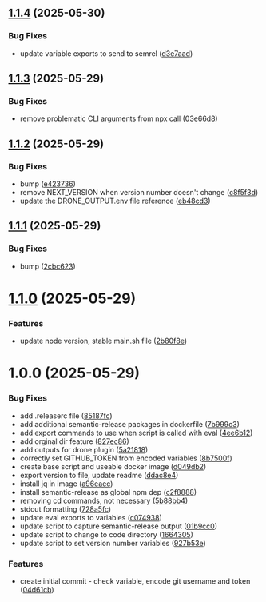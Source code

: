 ## [1.1.4](https://github.com/wyattmunson/semver-plugin/compare/v1.1.3...v1.1.4) (2025-05-30)


### Bug Fixes

* update variable exports to send to semrel ([d3e7aad](https://github.com/wyattmunson/semver-plugin/commit/d3e7aad704b7b584c4f190e43f14635bf4dd0d84))

## [1.1.3](https://github.com/wyattmunson/semver-plugin/compare/v1.1.2...v1.1.3) (2025-05-29)


### Bug Fixes

* remove problematic CLI arguments from npx call ([03e66d8](https://github.com/wyattmunson/semver-plugin/commit/03e66d8f1b861093825757548107aff7ff7b4613))

## [1.1.2](https://github.com/wyattmunson/semver-plugin/compare/v1.1.1...v1.1.2) (2025-05-29)


### Bug Fixes

* bump ([e423736](https://github.com/wyattmunson/semver-plugin/commit/e423736d888b6021acde787e13789ed7c934c8e2))
* remove NEXT_VERSION when version number doesn't change ([c8f5f3d](https://github.com/wyattmunson/semver-plugin/commit/c8f5f3d85097771c53b7b6cca7125a4b7f42c519))
* update the DRONE_OUTPUT.env file reference ([eb48cd3](https://github.com/wyattmunson/semver-plugin/commit/eb48cd381bd5eae1799f9ade72ea924ee29b533e))

## [1.1.1](https://github.com/wyattmunson/semver-plugin/compare/v1.1.0...v1.1.1) (2025-05-29)


### Bug Fixes

* bump ([2cbc623](https://github.com/wyattmunson/semver-plugin/commit/2cbc623f405f8549cdfb749bc4b64bf25cf40a6e))

# [1.1.0](https://github.com/wyattmunson/semver-plugin/compare/v1.0.0...v1.1.0) (2025-05-29)


### Features

* update node version, stable main.sh file ([2b80f8e](https://github.com/wyattmunson/semver-plugin/commit/2b80f8e0776064bad33a3a60cc90d922604c2056))

# 1.0.0 (2025-05-29)


### Bug Fixes

* add .releaserc file ([85187fc](https://github.com/wyattmunson/semver-plugin/commit/85187fc48baedadb0f33c0d328077459e704b3c6))
* add additional semantic-release packages in dockerfile ([7b999c3](https://github.com/wyattmunson/semver-plugin/commit/7b999c3edbb487693e9b709077a71527879472a5))
* add export commands to use when script is called with eval ([4ee6b12](https://github.com/wyattmunson/semver-plugin/commit/4ee6b1231f63d291ef447d86d920d71df8c31240))
* add orginal dir feature ([827ec86](https://github.com/wyattmunson/semver-plugin/commit/827ec860647430cabd37a79f224e9f37e8add3bc))
* add outputs for drone plugin ([5a21818](https://github.com/wyattmunson/semver-plugin/commit/5a21818c5b0bf93157b32bbf9413c1cba3dfb2d6))
* correctly set GITHUB_TOKEN from encoded variables ([8b7500f](https://github.com/wyattmunson/semver-plugin/commit/8b7500f782c288335c06b1cf339b287f26186654))
* create base script and useable docker image ([d049db2](https://github.com/wyattmunson/semver-plugin/commit/d049db285409a65e2bf61945118bbb607a440744))
* export version to file, update readme ([ddac8e4](https://github.com/wyattmunson/semver-plugin/commit/ddac8e47ce794f07ea5942db2bca680d7f62bcb0))
* install jq in image ([a96eaec](https://github.com/wyattmunson/semver-plugin/commit/a96eaecdf4ce99528201fd3a2572aed0c4ade14f))
* install semantic-release as global npm dep ([c2f8888](https://github.com/wyattmunson/semver-plugin/commit/c2f88888661e3204f124e2b17f5d6edd0389d3b6))
* removing cd commands, not necessary ([5b88bb4](https://github.com/wyattmunson/semver-plugin/commit/5b88bb438556df136f305d27c50d88a1cf9c1175))
* stdout formatting ([728a5fc](https://github.com/wyattmunson/semver-plugin/commit/728a5fc362da41567dafcafa42c64d2cc9cfd24d))
* update eval exports to variables ([c074938](https://github.com/wyattmunson/semver-plugin/commit/c074938aca3b303a60fef44c19aa46e77e5073e7))
* update script to capture semantic-release output ([01b9cc0](https://github.com/wyattmunson/semver-plugin/commit/01b9cc0cb433d63718bb6657ab5d0a550a5db464))
* update script to change to code directory ([1664305](https://github.com/wyattmunson/semver-plugin/commit/1664305751abf6144f9f52516f7736efb6964f90))
* update script to set version number variables ([927b53e](https://github.com/wyattmunson/semver-plugin/commit/927b53eacaf12e2db7fcc4f4e626e135e4ec445f))


### Features

* create initial commit - check variable, encode git username and token ([04d61cb](https://github.com/wyattmunson/semver-plugin/commit/04d61cb73661e4a11a928de477f38f21e9273704))
